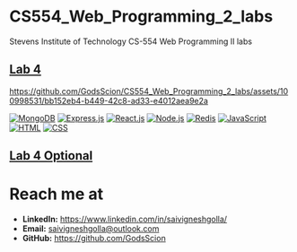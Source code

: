 # CS554_Web_Programming_2_labs
Stevens Institute of Technology CS-554 Web Programming II labs

## [Lab 4](lab4)
https://github.com/GodsScion/CS554_Web_Programming_2_labs/assets/100998531/bb152eb4-b449-42c8-ad33-e4012aea9e2a

[![MongoDB](https://skillicons.dev/icons?i=mongodb&perline=1)](https://www.mongodb.com/) [![Express.js](https://skillicons.dev/icons?i=express&perline=1)](https://expressjs.com/) [![React.js](https://skillicons.dev/icons?i=react&perline=1)](https://react.dev/) [![Node.js](https://skillicons.dev/icons?i=nodejs&perline=1)](https://nodejs.org/) [![Redis](https://skillicons.dev/icons?i=redis&perline=1)](https://redis.io/) [![JavaScript](https://skillicons.dev/icons?i=js&perline=1)](https://developer.mozilla.org/en-US/docs/Web/javascript)  [![HTML](https://skillicons.dev/icons?i=html&perline=1)](https://developer.mozilla.org/en-US/docs/Web/HTML)  [![CSS](https://skillicons.dev/icons?i=css&perline=1)](https://developer.mozilla.org/en-US/docs/Web/CSS) 

## [Lab 4 Optional]()


# Reach me at
- **LinkedIn:** https://www.linkedin.com/in/saivigneshgolla/
- **Email:** saivigneshgolla@outlook.com
- **GitHub:** https://github.com/GodsScion
